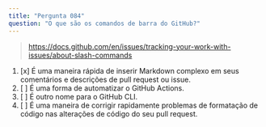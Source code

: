 ```yaml
---
title: "Pergunta 084"
question: "O que são os comandos de barra do GitHub?"
---
```


> https://docs.github.com/en/issues/tracking-your-work-with-issues/about-slash-commands
1. [x] É uma maneira rápida de inserir Markdown complexo em seus comentários e descrições de pull request ou issue.
1. [ ] É uma forma de automatizar o GitHub Actions.
1. [ ] É outro nome para o GitHub CLI.
1. [ ] É uma maneira de corrigir rapidamente problemas de formatação de código nas alterações de código do seu pull request.
